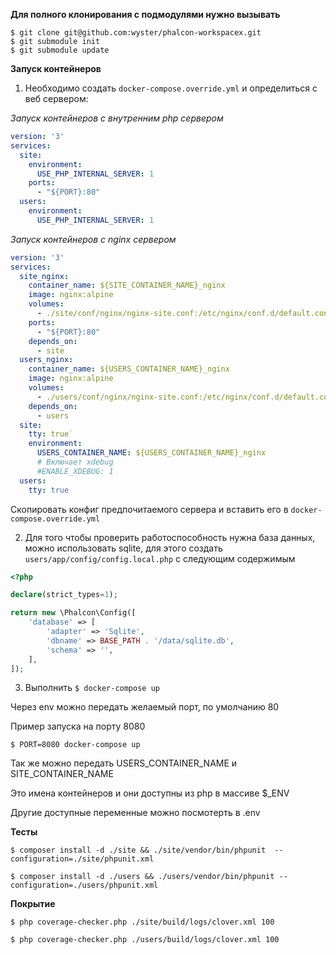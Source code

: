 **Для полного клонирования с подмодулями нужно вызывать**

```
$ git clone git@github.com:wyster/phalcon-workspacex.git
$ git submodule init
$ git submodule update
```

**Запуск контейнеров**

1. Необходимо создать `docker-compose.override.yml` и определиться с веб сервером:

_Запуск контейнеров с внутренним php сервером_

```yaml
version: '3'
services:
  site:
    environment:
      USE_PHP_INTERNAL_SERVER: 1
    ports:
      - "${PORT}:80"
  users:
    environment:
      USE_PHP_INTERNAL_SERVER: 1
```

_Запуск контейнеров с nginx сервером_

```yaml
version: '3'
services:
  site_nginx:
    container_name: ${SITE_CONTAINER_NAME}_nginx
    image: nginx:alpine
    volumes:
      - ./site/conf/nginx/nginx-site.conf:/etc/nginx/conf.d/default.conf
    ports:
      - "${PORT}:80"
    depends_on:
      - site
  users_nginx:
    container_name: ${USERS_CONTAINER_NAME}_nginx
    image: nginx:alpine
    volumes:
      - ./users/conf/nginx/nginx-site.conf:/etc/nginx/conf.d/default.conf
    depends_on:
      - users
  site:
    tty: true`
    environment:
      USERS_CONTAINER_NAME: ${USERS_CONTAINER_NAME}_nginx
      # Включает xdebug
      #ENABLE_XDEBUG: 1
  users:
    tty: true
```

Скопировать конфиг предпочитаемого сервера и вставить его в `docker-compose.override.yml`

2. Для того чтобы проверить работоспособность нужна база данных, можно использовать sqlite, для этого создать
`users/app/config/config.local.php` с следующим содержимым

```php
<?php

declare(strict_types=1);

return new \Phalcon\Config([
    'database' => [
        'adapter' => 'Sqlite',
        'dbname' => BASE_PATH . '/data/sqlite.db',
        'schema' => '',
    ],
]);

```
3. Выполнить `$ docker-compose up`

Через env можно передать желаемый порт, по умолчанию 80

Пример запуска на порту 8080

`$ PORT=8080 docker-compose up`

Так же можно передать USERS_CONTAINER_NAME и SITE_CONTAINER_NAME
 
Это имена контейнеров и они доступны из php в массиве $_ENV


Другие доступные переменные можно посмотерть в .env


**Тесты**

`$ composer install -d ./site && ./site/vendor/bin/phpunit  --configuration=./site/phpunit.xml`

`$ composer install -d ./users && ./users/vendor/bin/phpunit --configuration=./users/phpunit.xml`


**Покрытие**

`$ php coverage-checker.php ./site/build/logs/clover.xml 100`

`$ php coverage-checker.php ./users/build/logs/clover.xml 100`

